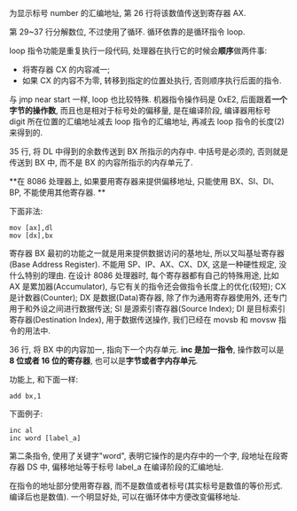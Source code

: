 为显示标号 number 的汇编地址, 第 26 行将该数值传送到寄存器 AX.

第 29~37 行分解数位, 不过使用了循环. 循环依靠的是循环指令 loop.

loop 指令功能是重复执行一段代码, 处理器在执行它的时候会**顺序**做两件事:

- 将寄存器 CX 的内容减一;
- 如果 CX 的内容不为零, 转移到指定的位置处执行, 否则顺序执行后面的指令.

与 jmp near start 一样, loop 也比较特殊. 机器指令操作码是 0xE2, 后面跟着**一个字节的操作数**, 而且也是相对于标号处的偏移量, 是在编译阶段, 编译器用标号 digit 所在位置的汇编地址减去 loop 指令的汇编地址, 再减去 loop 指令的长度(2)来得到的.

35 行, 将 DL 中得到的余数传送到 BX 所指示的内存中. 中括号是必须的, 否则就是传送到 BX 中, 而不是 BX 的内容所指示的内存单元了.

**在 8086 处理器上, 如果要用寄存器来提供偏移地址, 只能使用 BX、SI、DI、BP, 不能使用其他寄存器. **

下面非法:

```
mov [ax],dl
mov [dx],bx
```

寄存器 BX 最初的功能之一就是用来提供数据访问的基地址, 所以又叫基址寄存器(Base Address Register). 不能用 SP、IP、AX、CX、DX, 这是一种硬性规定, 没什么特别的理由. 在设计 8086 处理器时, 每个寄存器都有自己的特殊用途, 比如 AX 是累加器(Accumulator), 与它有关的指令还会做指令长度上的优化(较短); CX 是计数器(Counter); DX 是数据(Data)寄存器, 除了作为通用寄存器使用外, 还专门用于和外设之间进行数据传送; SI 是源索引寄存器(Source Index); DI 是目标索引寄存器(Destination Index), 用于数据传送操作, 我们已经在 movsb 和 movsw 指令的用法中.

36 行, 将 BX 中的内容加一, 指向下一个内存单元. **inc 是加一指令**, 操作数可以是**8 位或者 16 位的寄存器**, 也可以是**字节或者字内存单元**.

功能上, 和下面一样:

```
add bx,1
```

下面例子:

```
inc al
inc word [label_a]
```

第二条指令, 使用了关键字"word", 表明它操作的是内存中的一个字, 段地址在段寄存器 DS 中, 偏移地址等于标号 label_a 在编译阶段的汇编地址.

在指令的地址部分使用寄存器, 而不是数值或者标号(其实标号是数值的等价形式. 编译后也是数值). 一个明显好处, 可以在循环体中方便改变偏移地址.